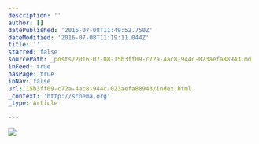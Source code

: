 ```yaml
---
description: ''
author: []
datePublished: '2016-07-08T11:49:52.750Z'
dateModified: '2016-07-08T11:19:11.044Z'
title: ''
starred: false
sourcePath: _posts/2016-07-08-15b3ff09-c72a-4ac8-944c-023aefa88943.md
inFeed: true
hasPage: true
inNav: false
url: 15b3ff09-c72a-4ac8-944c-023aefa88943/index.html
_context: 'http://schema.org'
_type: Article

---
```

![](https://the-grid-user-content.s3-us-west-2.amazonaws.com/1598f949-f462-4804-bb8a-d3eda7c600ca.jpg)